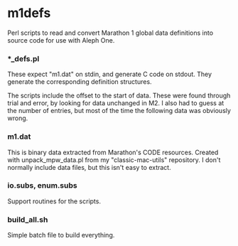 m1defs
======

Perl scripts to read and convert Marathon 1 global data definitions into source code for use with Aleph One.

### *_defs.pl

These expect "m1.dat" on stdin, and generate C code on stdout. They generate the corresponding definition structures.

The scripts include the offset to the start of data. These were found through trial and error, by looking for data unchanged in M2. I also had to guess at the number of entries, but most of the time the following data was obviously wrong.

### m1.dat

This is binary data extracted from Marathon's CODE resources. Created with unpack\_mpw\_data.pl from my "classic-mac-utils" repository. I don't normally include data files, but this isn't easy to extract.

### io.subs, enum.subs

Support routines for the scripts.

### build_all.sh

Simple batch file to build everything.
